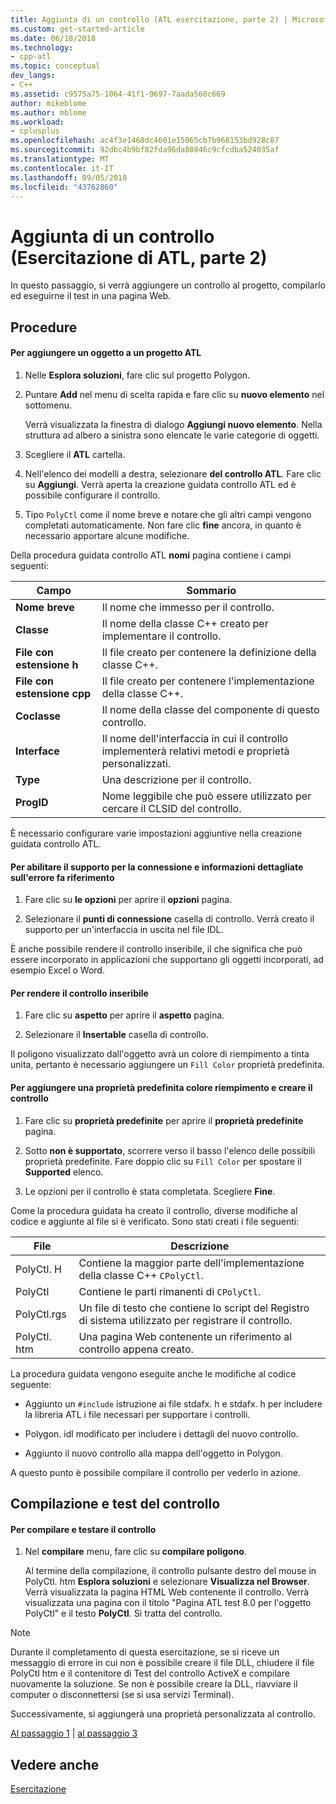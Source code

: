 ```yaml
---
title: Aggiunta di un controllo (ATL esercitazione, parte 2) | Microsoft Docs
ms.custom: get-started-article
ms.date: 06/18/2018
ms.technology:
- cpp-atl
ms.topic: conceptual
dev_langs:
- C++
ms.assetid: c9575a75-1064-41f1-9697-7aada560c669
author: mikeblome
ms.author: mblome
ms.workload:
- cplusplus
ms.openlocfilehash: ac4f3e1460dc4601e15065cb7b968153bd928c87
ms.sourcegitcommit: 92dbc4b9bf82fda96da80846c9cfcdba524035af
ms.translationtype: MT
ms.contentlocale: it-IT
ms.lasthandoff: 09/05/2018
ms.locfileid: "43762860"
---
```

# <a name="adding-a-control-atl-tutorial-part-2"></a>Aggiunta di un controllo (Esercitazione di ATL, parte 2)

In questo passaggio, si verrà aggiungere un controllo al progetto, compilarlo ed eseguirne il test in una pagina Web.

## <a name="procedures"></a>Procedure

#### <a name="to-add-an-object-to-an-atl-project"></a>Per aggiungere un oggetto a un progetto ATL

1. Nelle **Esplora soluzioni**, fare clic sul progetto Polygon.

2. Puntare **Add** nel menu di scelta rapida e fare clic su **nuovo elemento** nel sottomenu.

     Verrà visualizzata la finestra di dialogo **Aggiungi nuovo elemento**. Nella struttura ad albero a sinistra sono elencate le varie categorie di oggetti.

3. Scegliere il **ATL** cartella.

4. Nell'elenco dei modelli a destra, selezionare **del controllo ATL**. Fare clic su **Aggiungi**. Verrà aperta la creazione guidata controllo ATL ed è possibile configurare il controllo.

5. Tipo `PolyCtl` come il nome breve e notare che gli altri campi vengono completati automaticamente. Non fare clic **fine** ancora, in quanto è necessario apportare alcune modifiche.

Della procedura guidata controllo ATL **nomi** pagina contiene i campi seguenti:

|Campo|Sommario|
|-----------|--------------|
|**Nome breve**|Il nome che immesso per il controllo.|
|**Classe**|Il nome della classe C++ creato per implementare il controllo.|
|**File con estensione h**|Il file creato per contenere la definizione della classe C++.|
|**File con estensione cpp**|Il file creato per contenere l'implementazione della classe C++.|
|**Coclasse**|Il nome della classe del componente di questo controllo.|
|**Interface**|Il nome dell'interfaccia in cui il controllo implementerà relativi metodi e proprietà personalizzati.|
|**Type**|Una descrizione per il controllo.|
|**ProgID**|Nome leggibile che può essere utilizzato per cercare il CLSID del controllo.|

È necessario configurare varie impostazioni aggiuntive nella creazione guidata controllo ATL.

#### <a name="to-enable-support-for-rich-error-information-and-connection-points"></a>Per abilitare il supporto per la connessione e informazioni dettagliate sull'errore fa riferimento

1. Fare clic su **le opzioni** per aprire il **opzioni** pagina.

2. Selezionare il **punti di connessione** casella di controllo. Verrà creato il supporto per un'interfaccia in uscita nel file IDL.

È anche possibile rendere il controllo inseribile, il che significa che può essere incorporato in applicazioni che supportano gli oggetti incorporati, ad esempio Excel o Word.

#### <a name="to-make-the-control-insertable"></a>Per rendere il controllo inseribile

1. Fare clic su **aspetto** per aprire il **aspetto** pagina.

2. Selezionare il **Insertable** casella di controllo.

Il poligono visualizzato dall'oggetto avrà un colore di riempimento a tinta unita, pertanto è necessario aggiungere un `Fill Color` proprietà predefinita.

#### <a name="to-add-a-fill-color-stock-property-and-create-the-control"></a>Per aggiungere una proprietà predefinita colore riempimento e creare il controllo

1. Fare clic su **proprietà predefinite** per aprire il **proprietà predefinite** pagina.

2. Sotto **non è supportato**, scorrere verso il basso l'elenco delle possibili proprietà predefinite. Fare doppio clic su `Fill Color` per spostare il **Supported** elenco.

3. Le opzioni per il controllo è stata completata. Scegliere **Fine**.

Come la procedura guidata ha creato il controllo, diverse modifiche al codice e aggiunte al file si è verificato. Sono stati creati i file seguenti:

|File|Descrizione|
|----------|-----------------|
|PolyCtl. H|Contiene la maggior parte dell'implementazione della classe C++ `CPolyCtl`.|
|PolyCtl|Contiene le parti rimanenti di `CPolyCtl`.|
|PolyCtl.rgs|Un file di testo che contiene lo script del Registro di sistema utilizzato per registrare il controllo.|
|PolyCtl. htm|Una pagina Web contenente un riferimento al controllo appena creato.|

La procedura guidata vengono eseguite anche le modifiche al codice seguente:

- Aggiunto un `#include` istruzione ai file stdafx. h e stdafx. h per includere la libreria ATL i file necessari per supportare i controlli.

- Polygon. idl modificato per includere i dettagli del nuovo controllo.

- Aggiunto il nuovo controllo alla mappa dell'oggetto in Polygon.

A questo punto è possibile compilare il controllo per vederlo in azione.

## <a name="building-and-testing-the-control"></a>Compilazione e test del controllo

#### <a name="to-build-and-test-the-control"></a>Per compilare e testare il controllo

1. Nel **compilare** menu, fare clic su **compilare poligono**.

     Al termine della compilazione, il controllo pulsante destro del mouse in PolyCtl. htm **Esplora soluzioni** e selezionare **Visualizza nel Browser**. Verrà visualizzata la pagina HTML Web contenente il controllo. Verrà visualizzata una pagina con il titolo "Pagina ATL test 8.0 per l'oggetto PolyCtl" e il testo **PolyCtl**. Si tratta del controllo.

> [!NOTE]
>  Durante il completamento di questa esercitazione, se si riceve un messaggio di errore in cui non è possibile creare il file DLL, chiudere il file PolyCtl htm e il contenitore di Test del controllo ActiveX e compilare nuovamente la soluzione. Se non è possibile creare la DLL, riavviare il computer o disconnettersi (se si usa servizi Terminal).

Successivamente, si aggiungerà una proprietà personalizzata al controllo.

[Al passaggio 1](../atl/creating-the-project-atl-tutorial-part-1.md) &#124; [al passaggio 3](../atl/adding-a-property-to-the-control-atl-tutorial-part-3.md)

## <a name="see-also"></a>Vedere anche

[Esercitazione](../atl/active-template-library-atl-tutorial.md)

